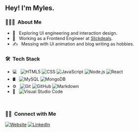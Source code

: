 <h2> Hey! I'm Myles.</h2>

<h3> 👨🏻‍💻 &nbsp;About Me </h3>

- 🤔 &nbsp; Exploring UI engineering and interaction design.
- 💼 &nbsp; Working as a Frontend Engineer at [Slickdeals](https://slickdeals.net/).
- ✍️ &nbsp; Messing with UI animation and blog writing as hobbies.

<h3> 🛠 &nbsp;Tech Stack</h3>

- 💻 &nbsp;
  ![HTML5](https://img.shields.io/badge/-HTML5-333333?style=flat&logo=HTML5)
  ![CSS](https://img.shields.io/badge/-CSS-333333?style=flat&logo=CSS3&logoColor=1572B6)
  ![JavaScript](https://img.shields.io/badge/-JavaScript-333333?style=flat&logo=javascript)
  ![Node.js](https://img.shields.io/badge/-Node.js-333333?style=flat&logo=node.js)
  ![React](https://img.shields.io/badge/-React-333333?style=flat&logo=react)
- 🛢 &nbsp;
  ![MySQL](https://img.shields.io/badge/-MySQL-333333?style=flat&logo=mysql)
  ![MongoDB](https://img.shields.io/badge/-MongoDB-333333?style=flat&logo=mongodb)
- ⚙️ &nbsp;
  ![Git](https://img.shields.io/badge/-Git-333333?style=flat&logo=git)
  ![GitHub](https://img.shields.io/badge/-GitHub-333333?style=flat&logo=github)
  ![Markdown](https://img.shields.io/badge/-Markdown-333333?style=flat&logo=markdown)
- 🔧 &nbsp;
  ![Visual Studio Code](https://img.shields.io/badge/-Visual%20Studio%20Code-333333?style=flat&logo=visual-studio-code&logoColor=007ACC)

<br/>

<h3> 🤝🏻 &nbsp;Connect with Me </h3>

<p>
<a href="https://www.thatguythatcodes.com/"><img alt="Website" src="https://img.shields.io/badge/Website-www.thatguythatcodes.com-purple?style=flat-square&logo=google-chrome"></a>
<a href="https://www.linkedin.com/in/mylesenriquez/"><img alt="LinkedIn" src="https://img.shields.io/badge/LinkedIn-Myles%20Enriquez%20-blue?style=flat-square&logo=linkedin"></a>
</p>

